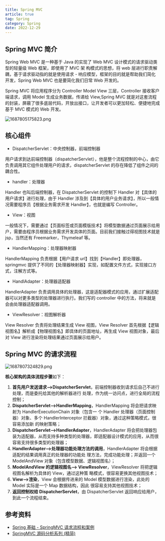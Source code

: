 ```yaml
---
title: Spring MVC
article: true
tag: Spring
category: Spring
date: 2022-12-29
---
```


## Spring MVC 简介

Spring Web MVC 是一种基于 Java 的实现了 Web MVC 设计模式的请求驱动类型的轻量级 Web 框架，即使用了 MVC 架 构模式的思想，将 web 层进行职责解耦，基于请求驱动指的就是使用请求 - 响应模型，框架的目的就是帮助我们简化开发，Spring Web MVC 也是要简化我们日常 Web 开发的。

Spring MVC 将应用程序分为 Controller Model View 三层，Controller 接收客户端请求，调用 Model 生成业务数据，传递给 View,Spring MVC 就是对这套流程的封装，屏蔽了很多底层代码，开放出接口，让开发者可以更加轻松、便捷地完成基于 MVC 模式的 Web 开发。

![1687805175823.png](https://cdn.staticaly.com/gh/AlexChen68/OSS@master/images/1687805175823.png)

## 核心组件

- DispatcherServlet：中央控制器，前端控制器

用户请求到达前端控制器（dispatcherServlet），他是整个流程控制的中心，由它负责调用其它组件处理用户的请求，dispatcherServlet 的存在降低了组件之间的耦合性。

- handler：处理器

Handler 也叫后端控制器，在 DispatcherServlet 的控制下 Handler 对【具体的用户请求】进行处理，由于 Handler 涉及到【具体的用户业务请求】，所以一般情况需要程序员【根据业务需求开发 Handler】，也就是编写 Controller。

- View：视图

一般情况下，需要通过【页面标签或页面模版技术】将模型数据通过页面展示给用户，需要由程序员根据业务需求开发具体的页面。目前我们接触过得视图技术就是 jsp，当然还有 Freemarker，Thymeleaf 等。

- HandlerMapping：处理器映射器

HandlerMapping 负责根据【用户请求 url】找到【Handler】即处理器，springmvc 提供了不同的【处理器映射器】实现，如配置文件方式，实现接口方式，注解方式等。

- HandlAdapter：处理器适配器

HandlerAdapter 负责调用具体的处理器，这是适配器模式的应用，通过扩展适配器可以对更多类型的处理器进行执行。我们写的 controller 中的方法，将来就是会由处理器适配器调用。

- ViewResolver：视图解析器

View Resolver 负责将处理结果生成 View 视图，View Resolver 首先根据【逻辑视图名】解析成【物理视图名】即具体的页面地址，再生成 View 视图对象，最后对 View 进行渲染将处理结果通过页面展示给用户。

## Spring MVC 的请求流程

![1687807324829.png](https://cdn.staticaly.com/gh/AlexChen68/OSS@master/images/1687807324829.png)

**核心架构的具体流程步骤**如下：

1. **首先用户发送请求——>DispatcherServlet**，前端控制器收到请求后自己不进行处理，而是委托给其他的解析器进行 处理，作为统一访问点，进行全局的流程控制；
2. **DispatcherServlet——>HandlerMapping**，HandlerMapping 将会把请求映射为 HandlerExecutionChain 对象（包含一 个 Handler 处理器（页面控制器）对象、多个 HandlerInterceptor 拦截器）对象，通过这种策略模式，很容易添加新 的映射策略；
3. **DispatcherServlet——>HandlerAdapter**，HandlerAdapter 将会把处理器包装为适配器，从而支持多种类型的处理器，即适配器设计模式的应用，从而很容易支持很多类型的处理器；
4. **HandlerAdapter——>处理器功能处理方法的调用**，HandlerAdapter 将会根据适配的结果调用真正的处理器的功能处 理方法，完成功能处理；并返回一个 ModelAndView 对象（包含模型数据、逻辑视图名）；
5. **ModelAndView 的逻辑视图名——> ViewResolver**，ViewResolver 将把逻辑视图名解析为具体的 View，通过这种策 略模式，很容易更换其他视图技术；
6. **View——>渲染**，View 会根据传进来的 Model 模型数据进行渲染，此处的 Model 实际是一个 Map 数据结构，因此 很容易支持其他视图技术；
7. **返回控制权给 DispatcherServlet**，由 DispatcherServlet 返回响应给用户，到此一个流程结束。

## 参考资料

- [Spring 基础 - SpringMVC 请求流程和案例](https://pdai.tech/md/spring/spring-x-framework-springmvc.html)
- [SpringMVC 源码分析系列 (精简)](https://juejin.cn/post/6844903577547177991)
